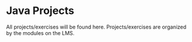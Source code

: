 # Java Projects

All projects/exercises will be found here. Projects/exercises are organized by the modules on the LMS.
